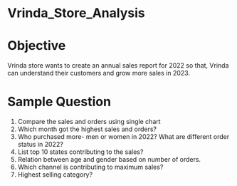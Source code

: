 # Vrinda_Store_Analysis

# Objective
Vrinda store wants to create an annual sales report for 2022 so that, Vrinda can understand their customers and grow more sales in 2023.

# Sample Question
1. Compare the sales and orders using single chart
2. Which month got the highest sales and orders?
3. Who purchased more- men or women in 2022? What are different order status in 2022?
4. List top 10 states contributing to the sales?
5. Relation between age and gender based on number of orders.
6. Which channel is contributing to maximum sales?
7. Highest selling category?
